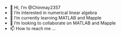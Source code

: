 - 👋 Hi, I’m @Chinmay2357
- 👀 I’m interested in numerical linear algebra
- 🌱 I’m currently learning MATLAB and Mapple
- 💞️ I’m looking to collaborate on MATLAB and Mapple
- 📫 How to reach me ...

<!---
Chinmay2357/Chinmay2357 is a ✨ special ✨ repository because its `README.md` (this file) appears on your GitHub profile.
You can click the Preview link to take a look at your changes.
--->

